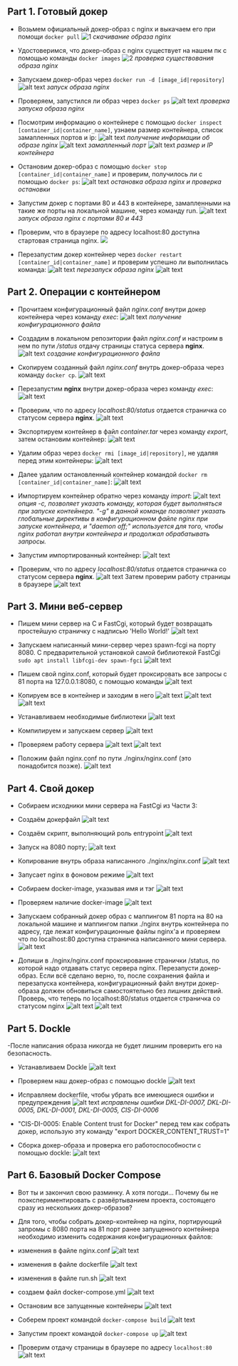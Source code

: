  ## Part 1. Готовый докер

- Возьмем официальный докер-образ с nginx и выкачаем его при помощи `docker pull`
![1](<images/Снимок экрана_2024-11-27_20-40-30.jpg>)  *скачивание образа nginx*

- Удостоверимся, что докер-образ с nginx существует на нашем пк с помощью команды `docker images`
![2](<images/Снимок экрана_2024-11-27_20-45-51.jpg>) *проверка существования образа nginx*

- Запускаем докер-образ через `docker run -d [image_id|repository]`
![alt text](<images/Снимок экрана_2024-11-27_20-47-41.jpg>) *запуск образа nginx*

- Проверяем, запустился ли образ через `docker ps`
![alt text](<images/Снимок экрана_2024-11-27_20-49-18.jpg>)  *проверка запуска образа nginx*

- Посмотрим информацию о контейнере с помощью `docker inspect [container_id|container_name]`, узнаем размер контейнера, список замапленных портов и ip:
![alt text](<images/Снимок экрана_2024-11-27_21-17-42.jpg>) *получение информации об образе nginx*
![alt text](<images/Снимок экрана_2024-11-27_21-23-19.jpg>) *замапленный порт*
![alt text](<images/Снимок экрана_2024-11-27_21-26-53.jpg>) *размер и IP контейнера*

- Остановим докер-образ с помощью `docker stop [container_id|container_name]` и проверим, получилось ли с помощью `docker ps`:
![alt text](<images/Снимок экрана_2024-11-27_21-31-58.jpg>)  *остановка образа nginx и проверка остановки*

- Запустим докер с портами 80 и 443 в контейнере, замапленными на такие же порты на локальной машине, через команду run.
![alt text](<images/Снимок экрана_2024-11-27_21-38-21.jpg>) *запуск образа nginx с портами 80 и 443*

- Проверим, что в браузере по адресу localhost:80 доступна стартовая страница nginx.
![](<images/Снимок экрана_2024-11-27_21-39-40.jpg>)
- Перезапустим докер контейнер через `docker restart [container_id|container_name]` и проверим успешно ли выполнилась команда:
![alt text](<images/Снимок экрана_2024-11-27_21-47-31.jpg>)
*перезапуск образа nginx*
![alt text](<images/Снимок экрана_2024-11-27_21-58-17.jpg>)

## Part 2. Операции с контейнером

- Прочитаем конфигурационный файл *nginx.conf* внутри докер контейнера через команду *exec*:
![alt text](<images/Снимок экрана_2024-11-27_22-09-06.jpg>) *получение конфигурационного файла*

- Создадим в локальном репозитории файл *nginx.conf* и настроим в нем по пути */status* отдачу страницы статуса сервера **nginx**.
![alt text](<images/Снимок экрана_2024-11-27_23-00-52.jpg>) *создание конфигурационного файла*

- Скопируем созданный файл *nginx.conf* внутрь докер-образа через команду `docker cp`.
![alt text](<images/Снимок экрана_2024-11-27_22-59-55.jpg>)

- Перезапустим **nginx** внутри докер-образа через команду *exec*:
![alt text](<images/Снимок экрана_2024-11-27_23-04-42.jpg>)

- Проверим, что по адресу *localhost:80/status* отдается страничка со статусом сервера **nginx**.
![alt text](<images/Снимок экрана_2024-11-27_23-25-06.jpg>)
 
- Экспортируем контейнер в файл *container.tar* через команду *export*, затем остановим контейнер:
![alt text](<images/Снимок экрана_2024-11-28_00-13-37.jpg>)

- Удалим образ через `docker rmi [image_id|repository]`, не удаляя перед этим контейнеры:
![alt text](<images/Снимок экрана_2024-11-28_00-23-53.jpg>)

- Далее удалим остановленный контейнер командой `docker rm [container_id|container_name]`:
![alt text](<images/Снимок экрана_2024-11-28_00-29-25.jpg>)

- Импортируем контейнер обратно через команду *import*:
![alt text](<images/Снимок экрана_2024-11-28_01-59-58.jpg>)
*опция -c, позволяет указать команду, которая будет выполняться при запуске контейнера.
"-g" в данной команде позволяет указать глобальные директивы в конфигурационном файле nginx при запуске контейнера, и "daemon off;" используется для того, чтобы nginx работал внутри контейнера и продолжал обрабатывать запросы.*

- Запустим импортированный контейнер:
![alt text](<images/Снимок экрана_2024-11-28_02-02-09.jpg>)

- Проверим, что по адресу *localhost:80/status* отдается страничка со статусом сервера **nginx**.
![alt text](<images/Снимок экрана_2024-11-28_02-15-18.jpg>)
Затем проверим работу страницы в браузере
![alt text](<images/Снимок экрана_2024-11-28_02-20-04.jpg>)

## Part 3. Мини веб-сервер

- Пишем мини сервер на C и FastCgi, который будет возвращать простейшую страничку с надписью 'Hello World!'
![alt text](<images/Снимок экрана_2024-11-28_11-41-41.jpg>)

- Запускаем написанный мини-сервер через spawn-fcgi на порту 8080. С предварительной установкой самой библиотекой FastCgi `sudo apt install libfcgi-dev spawn-fgci`
![alt text](<images/Снимок экрана_2024-11-28_11-57-00.jpg>)

- Пишем свой nginx.conf, который будет проксировать все запросы с 81 порта на 127.0.0.1:8080,  c помощью команды 
![alt text](<images/Снимок экрана_2024-11-28_12-31-54.jpg>)

- Копируем все в контейнер и заходим в него
![alt text](<images/Снимок экрана_2024-11-28_12-53-59.jpg>)
![alt text](<images/Снимок экрана_2024-11-28_13-04-57.jpg>)
![alt text](<images/Снимок экрана_2024-11-28_13-15-49.jpg>)

- Устанавливаем необходимые библиотеки
![alt text](<images/Снимок экрана_2024-11-28_13-20-57.jpg>)

- Компилируем и запускаем сервер
![alt text](<images/Снимок экрана_2024-11-28_13-26-46.jpg>)

- Проверяем работу сервера
![alt text](<images/Снимок экрана_2024-11-28_13-28-28.jpg>)
![alt text](<images/Снимок экрана_2024-11-28_13-31-00.jpg>)

- Положим файл nginx.conf по пути ./nginx/nginx.conf (это понадобится позже).
![alt text](<images/Снимок экрана_2024-11-28_12-43-40.jpg>)

## Part 4. Свой докер

- Собираем исходники мини сервера на FastCgi из Части 3:
- Создаём докерфайл
![alt text](<images/Снимок экрана_2024-11-28_13-58-52.jpg>)

- Создаём скрипт, выполняющий роль entrypoint
![alt text](<images/Снимок экрана_2024-11-28_14-24-05.jpg>)

- Запуск на 8080 порту;
![alt text](<images/Снимок экрана_2024-11-28_14-49-30.jpg>)

- Копирование внутрь образа написанного ./nginx/nginx.conf
![alt text](<images/Снимок экрана_2024-11-28_14-48-25.jpg>)

- Запусает nginx в фоновом режиме
![alt text](<images/Снимок экрана_2024-11-28_14-49-07.jpg>)

- Собираем docker-image, указывая имя и тэг
![alt text](<images/Снимок экрана_2024-11-28_14-39-26.jpg>)

- Проверяем наличие docker-image
![alt text](<images/Снимок экрана_2024-11-28_14-41-11.jpg>)

- Запускаем собранный докер образ с маппингом 81 порта на 80 на локальной машине и маппингом папки ./nginx внутрь контейнера по адресу, где лежат конфигурационные файлы nginx'а и проверяем что по localhost:80 доступна страничка написанного мини сервера.
![alt text](<images/Снимок экрана_2024-11-28_18-50-13.jpg>)

- Допиши в ./nginx/nginx.conf проксирование странички /status, по которой надо отдавать статус сервера nginx.
Перезапусти докер-образ.
Если всё сделано верно, то, после сохранения файла и перезапуска контейнера, конфигурационный файл внутри докер-образа должен обновиться самостоятельно без лишних действий.
Проверь, что теперь по localhost:80/status отдается страничка со статусом nginx
![alt text](<images/Снимок экрана_2024-11-28_18-59-13.jpg>)
![alt text](<images/Снимок экрана_2024-11-28_21-37-06.jpg>)

## Part 5. **Dockle**

-После написания образа никогда не будет лишним проверить его на безопасность.
- Устанавливаем Dockle
![alt text](<images/Снимок экрана_2024-11-28_21-44-37.jpg>)

- Проверяем наш докер-образ с помощью dockle
![alt text](<images/Снимок экрана_2024-11-28_21-46-48.jpg>)

- Исправляем dockerfile, чтобы убрать все имеющиеся ошибки и предупреждения
![alt text](<images/Снимок экрана_2024-11-28_23-36-43.jpg>)
*исправлены ошибки DKL-DI-0007, DKL-DI-0005, DKL-DI-0001, DKL-DI-0005, CIS-DI-0006*

- "CIS-DI-0005: Enable Content trust for Docker" перед тем как собрать докер, использую эту команду "export DOCKER_CONTENT_TRUST=1"
- Сборка докер-образа и проверка его работоспособности с помощью dockle:
![alt text](<images/Снимок экрана_2024-11-28_23-35-57.jpg>)

## Part 6. Базовый **Docker Compose**
- Вот ты и закончил свою разминку. А хотя погоди...
Почему бы не поэкспериментировать с развёртыванием проекта, состоящего сразу из нескольких докер-образов?

- Для того, чтобы собрать докер-контейнер на nginx, портирующий запромы с 8080 порта на 81 порт ранее запущенного контейнера необходимо изменить содержания конфигурационных файлов:
-  изменения в файле nginx.conf
![alt text](<images/Снимок экрана_2024-11-29_00-45-26.jpg>) 

- изменения в файле dockerfile
![alt text](<images/Снимок экрана_2024-11-29_00-46-16.jpg>) 

- изменения в файле run.sh
![alt text](<images/Снимок экрана_2024-11-29_00-47-16.jpg>)  

- создаем файл docker-compose.yml
![alt text](<images/Снимок экрана_2024-11-29_00-43-16.jpg>)

- Остановим все запущенные контейнеры
![alt text](<images/Снимок экрана_2024-11-29_00-11-09.jpg>)

- Соберем проект командой `docker-compose build`
![alt text](<images/Снимок экрана_2024-11-29_00-03-44.jpg>)

- Запустим проект командой `docker-compose up`
![alt text](<images/Снимок экрана_2024-11-29_00-50-12.jpg>)

- Проверим отдачу страницы в браузере по адресу `localhost:80`
![alt text](<images/Снимок экрана_2024-11-29_00-42-10.jpg>)